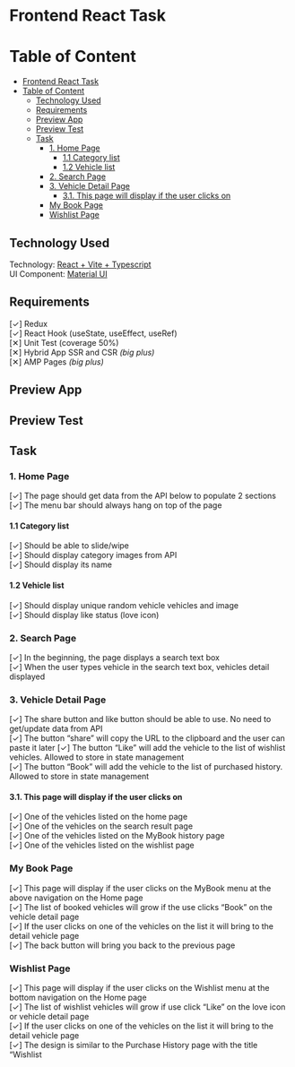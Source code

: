# Frontend React Task

# Table of Content

- [Frontend React Task](#frontend-react-task)
- [Table of Content](#table-of-content)
  - [Technology Used](#technology-used)
  - [Requirements](#requirements)
  - [Preview App](#preview-app)
  - [Preview Test](#preview-test)
  - [Task](#task)
    - [1. Home Page](#1-home-page)
      - [1.1 Category list](#11-category-list)
      - [1.2 Vehicle list](#12-vehicle-list)
    - [2. Search Page](#2-search-page)
    - [3. Vehicle Detail Page](#3-vehicle-detail-page)
      - [3.1. This page will display if the user clicks on](#31-this-page-will-display-if-the-user-clicks-on)
    - [My Book Page](#my-book-page)
    - [Wishlist Page](#wishlist-page)

## Technology Used

Technology: [React + Vite + Typescript](https://vitejs.dev/guide/)  
UI Component: [Material UI](https://mui.com/material-ui/)

## Requirements

[✓]  Redux  
[✓]  React Hook (useState, useEffect, useRef)  
[✕]  Unit Test (coverage 50%)  
[✕]  Hybrid App SSR and CSR _(big plus)_  
[✕]  AMP Pages _(big plus)_  

## Preview App

## Preview Test

## Task

### 1. Home Page

[✓] The page should get data from the API below to populate 2 sections  
[✓] The menu bar should always hang on top of the page

#### 1.1 Category list

[✓] Should be able to slide/wipe  
[✓] Should display category images from API  
[✓] Should display its name  

#### 1.2 Vehicle list

[✓] Should display unique random vehicle vehicles and image  
[✓] Should display like status (love icon)
   

### 2. Search Page

[✓]  In the beginning, the page displays a search text box  
[✓]  When the user types vehicle in the search text box, vehicles detail displayed

### 3. Vehicle Detail Page

[✓] The share button and like button should be able to use. No need to get/update data from API  
[✓] The button “share” will copy the URL to the clipboard and the user can paste it later
[✓] The button “Like” will add the vehicle to the list of wishlist vehicles. Allowed to store in state management  
[✓] The button “Book” will add the vehicle to the list of purchased history. Allowed to store in state management

#### 3.1. This page will display if the user clicks on

[✓] One of the vehicles listed on the home page  
[✓] One of the vehicles on the search result page  
[✓] One of the vehicles listed on the MyBook history page  
[✓] One of the vehicles listed on the wishlist page  

### My Book Page

[✓] This page will display if the user clicks on the MyBook menu at the above navigation on the Home page  
[✓] The list of booked vehicles will grow if the use clicks “Book” on the vehicle detail page  
[✓] If the user clicks on one of the vehicles on the list it will bring to the detail vehicle page    
[✓] The back button will bring you back to the previous page  

### Wishlist Page

[✓] This page will display if the user clicks on the Wishlist menu at the bottom navigation on
the Home page  
[✓] The list of wishlist vehicles will grow if use click “Like” on the love icon or vehicle detail 
page  
[✓] If the user clicks on one of the vehicles on the list it will bring to the detail vehicle page  
[✓] The design is similar to the Purchase History page with the title “Wishlist

